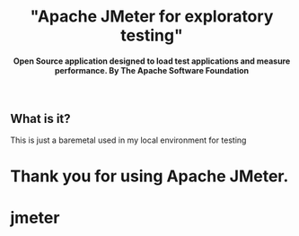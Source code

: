 
<h1 align="center"> "Apache JMeter for exploratory testing" </h1>
<h4 align="center">Open Source application designed to load test applications and measure performance. By The Apache Software Foundation</h4>
<br>

## What is it?

This is just a baremetal used in my local environment for testing


**Thank you for using Apache JMeter.**
=======
# jmeter

